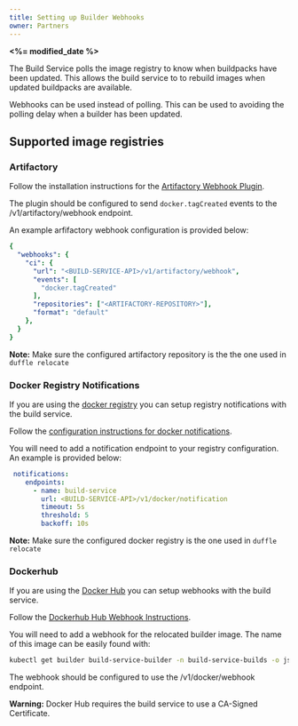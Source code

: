 ```yaml
---
title: Setting up Builder Webhooks  
owner: Partners
---
```


<strong><%= modified_date %></strong>

The Build Service polls the image registry to know when buildpacks have been updated. This allows the build service to
to rebuild images when updated buildpacks are available. 

Webhooks can be used instead of polling. This can be used to avoiding the polling delay when a builder has been updated.

## <a id='supported-image-registries'></a> Supported image registries

### Artifactory 

Follow the installation instructions for the [Artifactory Webhook Plugin](https://github.com/jfrog/artifactory-user-plugins/tree/master/webhook).

The plugin should be configured to send `docker.tagCreated` events to the <BUILD-SERVICE-API>/v1/artifactory/webhook endpoint.

An example arfifactory webhook configuration is provided below: 

```yaml
{
  "webhooks": {
    "ci": {
      "url": "<BUILD-SERVICE-API>/v1/artifactory/webhook",
      "events": [
        "docker.tagCreated"
      ],
      "repositories": ["<ARTIFACTORY-REPOSITORY>"],
      "format": "default"
    },
  }
}
```

**Note:** Make sure the configured artifactory repository is the the one used in `duffle relocate`   
    
### Docker Registry Notifications 

If you are using the [docker registry](https://docs.docker.com/registry/) you can setup registry notifications with the build service.

Follow the [configuration instructions for docker notifications](https://docs.docker.com/registry/notifications/).

You will need to add a notification endpoint to your registry configuration. An example is provided below:

```yaml
 notifications:
    endpoints:
      - name: build-service
        url: <BUILD-SERVICE-API>/v1/docker/notification
        timeout: 5s
        threshold: 5
        backoff: 10s
```   
**Note:** Make sure the configured docker registry is the one used in `duffle relocate`   
    

### Dockerhub

If you are using the [Docker Hub](https://hub.docker.com/) you can setup webhooks with the build service.

Follow the [Dockerhub Hub Webhook Instructions](https://docs.docker.com/registry/notifications/).

You will need to add a webhook for the relocated builder image. The name of this image can be easily found with:

```bash
kubectl get builder build-service-builder -n build-service-builds -o jsonpath='{.spec.image}'
```
  
The webhook should be configured to use the <BUILD-SERVICE-API>/v1/docker/webhook endpoint.

**Warning:** Docker Hub requires the build service to use a CA-Signed Certificate.
